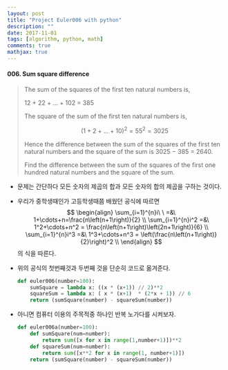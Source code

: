 ```yaml
---
layout: post
title: "Project Euler006 with python"
description: ""
date: 2017-11-01
tags: [algorithm, python, math]
comments: true
mathjax: true
---
```


#### 006. Sum square difference

> The sum of the squares of the first ten natural numbers is,
>
> 12 + 22 + ... + 102 = 385
>
> The square of the sum of the first ten natural numbers is,
>
>  $$(1 + 2 + ... + 10)^2 = 55^2 = 3025$$
>
> Hence the difference between the sum of the squares of the first ten natural numbers and the square of the sum is 3025 − 385 = 2640.
>
> Find the difference between the sum of the squares of the first one hundred natural numbers and the square of the sum.

- 문제는 간단하다 모든 숫자의 제곱의 합과 모든 숫자의 합의 제곱을 구하는 것이다.


- 우리가 중학생때인가 고등학생때쯤 배웠던 공식에 따르면
  $$
  \begin{align}
  	\sum_{i=1}^{n}i\ \ =&\ 1+\cdots+n=\frac{n\left(n+1\right)}{2} \\
  	\sum_{i=1}^{n}i^2 =&\ 1^2+\cdots+n^2 = \frac{n\left(n+1\right)\left(2n+1\right)}{6} \\
  	\sum_{i=1}^{n}i^3 =&\ 1^3+\cdots+n^3 = \left(\frac{n\left(n+1\right)}{2}\right)^2 \\
  \end{align}
  $$
  의 식을 따른다.

- 위의 공식의 첫번째것과 두번째 것을 단순히 코드로 옮겨준다.

  ```python
  def euler006(number=100):
      sumSquare = lambda x: ((x * (x+1)) // 2)**2
      squareSum = lambda x: ( x * (x+1)  * (2*x + 1)) // 6
      return (sumSquare(number) - squareSum(number))

  ```

- 아니면 컴퓨터 이용의 주목적중 하나인 반복 노가다를 시켜보자.

  ```python
  def euler006a(number=100):
      def sumSquare(num=number):
          return sum([x for x in range(1,number+1)])**2
      def squareSum(num=number):
          return sum([x**2 for x in range(1, number+1)])
      return (sumSquare(number) - squareSum(number))
  ```

  ​
